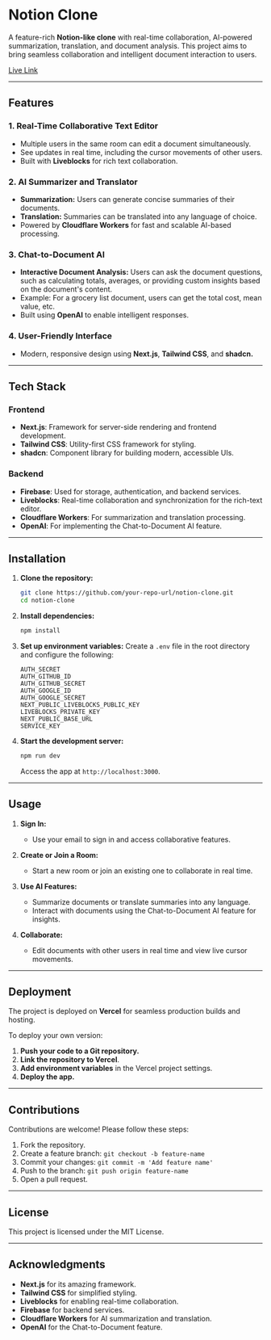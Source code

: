 # Notion Clone

A feature-rich **Notion-like clone** with real-time collaboration, AI-powered summarization, translation, and document analysis. This project aims to bring seamless collaboration and intelligent document interaction to users.

[Live Link](https://notion-clone-iota-three.vercel.app)

---

## Features

### 1. **Real-Time Collaborative Text Editor**

- Multiple users in the same room can edit a document simultaneously.
- See updates in real time, including the cursor movements of other users.
- Built with **Liveblocks** for rich text collaboration.

### 2. **AI Summarizer and Translator**

- **Summarization:** Users can generate concise summaries of their documents.
- **Translation:** Summaries can be translated into any language of choice.
- Powered by **Cloudflare Workers** for fast and scalable AI-based processing.

### 3. **Chat-to-Document AI**

- **Interactive Document Analysis:** Users can ask the document questions, such as calculating totals, averages, or providing custom insights based on the document's content.
- Example: For a grocery list document, users can get the total cost, mean value, etc.
- Built using **OpenAI** to enable intelligent responses.

### 4. **User-Friendly Interface**

- Modern, responsive design using **Next.js**, **Tailwind CSS**, and **shadcn.**

---

## Tech Stack

### **Frontend**

- **Next.js**: Framework for server-side rendering and frontend development.
- **Tailwind CSS**: Utility-first CSS framework for styling.
- **shadcn**: Component library for building modern, accessible UIs.

### **Backend**

- **Firebase**: Used for storage, authentication, and backend services.
- **Liveblocks**: Real-time collaboration and synchronization for the rich-text editor.
- **Cloudflare Workers**: For summarization and translation processing.
- **OpenAI**: For implementing the Chat-to-Document AI feature.

---

## Installation

1. **Clone the repository:**

   ```bash
   git clone https://github.com/your-repo-url/notion-clone.git
   cd notion-clone
   ```

2. **Install dependencies:**

   ```bash
   npm install
   ```

3. **Set up environment variables:**
   Create a `.env` file in the root directory and configure the following:

   ```env
   AUTH_SECRET
   AUTH_GITHUB_ID
   AUTH_GITHUB_SECRET
   AUTH_GOOGLE_ID
   AUTH_GOOGLE_SECRET
   NEXT_PUBLIC_LIVEBLOCKS_PUBLIC_KEY
   LIVEBLOCKS_PRIVATE_KEY
   NEXT_PUBLIC_BASE_URL
   SERVICE_KEY
   ```

4. **Start the development server:**

   ```bash
   npm run dev
   ```

   Access the app at `http://localhost:3000`.

---

## Usage

1. **Sign In:**

   - Use your email to sign in and access collaborative features.

2. **Create or Join a Room:**

   - Start a new room or join an existing one to collaborate in real time.

3. **Use AI Features:**

   - Summarize documents or translate summaries into any language.
   - Interact with documents using the Chat-to-Document AI feature for insights.

4. **Collaborate:**

   - Edit documents with other users in real time and view live cursor movements.

---

## Deployment

The project is deployed on **Vercel** for seamless production builds and hosting.

To deploy your own version:

1. **Push your code to a Git repository.**
2. **Link the repository to Vercel**.
3. **Add environment variables** in the Vercel project settings.
4. **Deploy the app.**

---

## Contributions

Contributions are welcome! Please follow these steps:

1. Fork the repository.
2. Create a feature branch: `git checkout -b feature-name`
3. Commit your changes: `git commit -m 'Add feature name'`
4. Push to the branch: `git push origin feature-name`
5. Open a pull request.

---

## License

This project is licensed under the MIT License.

---

## Acknowledgments

- **Next.js** for its amazing framework.
- **Tailwind CSS** for simplified styling.
- **Liveblocks** for enabling real-time collaboration.
- **Firebase** for backend services.
- **Cloudflare Workers** for AI summarization and translation.
- **OpenAI** for the Chat-to-Document feature.

